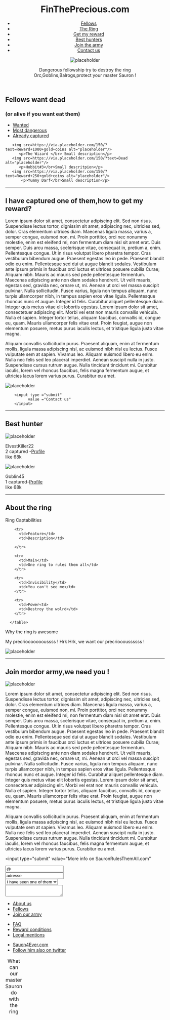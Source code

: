 <!DOCTYPE html>
<head>
  <meta charset="UTF-8" />
  <title>FindThePrecious</title>
  <link rel="stylesheet" href="styles/index.processed.css">
  <link href ="https://placeholder.com/">
  
</head>
 
<body>
   <header>
     <h1>FinThePrecious.com</h1>
     <nav>
    <ul>
				<li><a href="#Fellows">Fellows</a></li>
				<li><a href="#The Ring">The Ring</a></li>
				<li><a href="#Get my reward">Get my reward</a></li>
				<li><a href="#Best hunter">Best hunters</a></li>
				<li><a href="#Join the army">Join the army</a></li>
				<li><a href="#Contact us">Contact us</a></li>
			</ul>
     <img src=https://via.placeholder.com/140x140?text=140x140 alt="placeholder"/>
          <p>Dangerous fellowship try to destroy the ring</br>Orc,Goblins,Balrogs,protect your master Sauron !</>
  </header>
  
  <section>
    <h2 id="Fellows">Fellows want dead </h2> <h3> (or alive if you want eat them)</h3>
   <ul id="wanted">
				<li><a href="#">Wanted</a></li>
				<li><a href="#">Most dangerous</a></li>
				<li><a href="#">Already captured</a></li>
			</ul>
    
       <img src=https://via.placeholder.com/150/?text=Reward+1000+gold+coins alt="placeholder"/>
          <p>The Wizard </br> Small description</p>
       <img src=https://via.placeholder.com/150/?text=Dead alt="placeholder"/>
          <p>Hobbit#3</br>Small descritpion</p>
       <img src=https://via.placeholder.com/150/?text=Reward+250+gold+coins alt="placeholder"/>
           <p>Yummy Darf</br>Small description</p>
  </section>
  <hr/>
<section>
  <h2 id="Get my reward"> I have captured one of them,how to get my reward? </h2>
  <p> Lorem ipsum dolor sit amet, consectetur adipiscing elit. Sed non risus. Suspendisse lectus tortor, dignissim sit amet, adipiscing nec, ultricies sed, dolor. Cras elementum ultrices diam. Maecenas ligula massa, varius a, semper congue, euismod non, mi. Proin porttitor, orci nec nonummy molestie, enim est eleifend mi, non fermentum diam nisl sit amet erat. Duis semper. Duis arcu massa, scelerisque vitae, consequat in, pretium a, enim. Pellentesque congue. Ut in risus volutpat libero pharetra tempor. Cras vestibulum bibendum augue. Praesent egestas leo in pede. Praesent blandit odio eu enim. Pellentesque sed dui ut augue blandit sodales. Vestibulum ante ipsum primis in faucibus orci luctus et ultrices posuere cubilia Curae; Aliquam nibh. Mauris ac mauris sed pede pellentesque fermentum. Maecenas adipiscing ante non diam sodales hendrerit.
Ut velit mauris, egestas sed, gravida nec, ornare ut, mi. Aenean ut orci vel massa suscipit pulvinar. Nulla sollicitudin. Fusce varius, ligula non tempus aliquam, nunc turpis ullamcorper nibh, in tempus sapien eros vitae ligula. Pellentesque rhoncus nunc et augue. Integer id felis. Curabitur aliquet pellentesque diam. Integer quis metus vitae elit lobortis egestas. Lorem ipsum dolor sit amet, consectetuer adipiscing elit. Morbi vel erat non mauris convallis vehicula. Nulla et sapien. Integer tortor tellus, aliquam faucibus, convallis id, congue eu, quam. Mauris ullamcorper felis vitae erat. Proin feugiat, augue non elementum posuere, metus purus iaculis lectus, et tristique ligula justo vitae magna.

Aliquam convallis sollicitudin purus. Praesent aliquam, enim at fermentum mollis, ligula massa adipiscing nisl, ac euismod nibh nisl eu lectus. Fusce vulputate sem at sapien. Vivamus leo. Aliquam euismod libero eu enim. Nulla nec felis sed leo placerat imperdiet. Aenean suscipit nulla in justo. Suspendisse cursus rutrum augue. Nulla tincidunt tincidunt mi. Curabitur iaculis, lorem vel rhoncus faucibus, felis magna fermentum augue, et ultricies lacus lorem varius purus. Curabitur eu amet.</p>
    
  <img src="https://via.placeholder.com/140" alt="placeholder"/>
  
  
        <input type ="submit"
              value ="Contact us"      
        </input>
  <hr/>
  <section>
    <h2 id="Best hunter">Best hunter</h2>
      <img src="https://via.placeholder.com/70" alt="placeholder"/>
          <p>ElvestKiller22</br>2 captured -<u>Profile</u></br>like 68k</p>
      <img src="https://via.placeholder.com/70" alt="placeholder"/>
          <p> Goblin45</br>1 captured-<u>Profile</u></br>like 68k</p>
</section>

<hr/>

<section>
  <h2 id="The Ring">About the ring</h2>
    <article>
      <p>Ring Captabilities</p>
      <table>
        <caption>What can our master Sauron do with the ring</caption>
        
        <tr>
          <td>Feature</td>
          <td>Description</td>
          
        </tr>
        
        <tr>
          <td>Main</td>
          <td>One ring to rules them all</td>
        </tr>
        
        <tr>
          <td>Invisibility</td>
          <td>You can't see me</td>
        </tr>
        
        <tr>
          <td>Power<td>
          <td>Destroy the wolrd</td>
        </tr>

      </table>
    
  </article>
  
  <article>
    <p> Why the ring is awesome</p>
    <p> My precrioooooooussss ! Hrk Hrk, we want our precrioooussssss !</p>
    <img src=https://via.placeholder.com/110x110 alt="placeholder"/>

  </article>
</section>

<hr/>

<section>
  <h2 id="Join the army">Join mordor army,we need you !</h2>
   <img src=https://via.placeholder.com/140x140 alt="placeholder"/>
  <p>Lorem ipsum dolor sit amet, consectetur adipiscing elit. Sed non risus. Suspendisse lectus tortor, dignissim sit amet, adipiscing nec, ultricies sed, dolor. Cras elementum ultrices diam. Maecenas ligula massa, varius a, semper congue, euismod non, mi. Proin porttitor, orci nec nonummy molestie, enim est eleifend mi, non fermentum diam nisl sit amet erat. Duis semper. Duis arcu massa, scelerisque vitae, consequat in, pretium a, enim. Pellentesque congue. Ut in risus volutpat libero pharetra tempor. Cras vestibulum bibendum augue. Praesent egestas leo in pede. Praesent blandit odio eu enim. Pellentesque sed dui ut augue blandit sodales. Vestibulum ante ipsum primis in faucibus orci luctus et ultrices posuere cubilia Curae; Aliquam nibh. Mauris ac mauris sed pede pellentesque fermentum. Maecenas adipiscing ante non diam sodales hendrerit.
Ut velit mauris, egestas sed, gravida nec, ornare ut, mi. Aenean ut orci vel massa suscipit pulvinar. Nulla sollicitudin. Fusce varius, ligula non tempus aliquam, nunc turpis ullamcorper nibh, in tempus sapien eros vitae ligula. Pellentesque rhoncus nunc et augue. Integer id felis. Curabitur aliquet pellentesque diam. Integer quis metus vitae elit lobortis egestas. Lorem ipsum dolor sit amet, consectetuer adipiscing elit. Morbi vel erat non mauris convallis vehicula. Nulla et sapien. Integer tortor tellus, aliquam faucibus, convallis id, congue eu, quam. Mauris ullamcorper felis vitae erat. Proin feugiat, augue non elementum posuere, metus purus iaculis lectus, et tristique ligula justo vitae magna.

Aliquam convallis sollicitudin purus. Praesent aliquam, enim at fermentum mollis, ligula massa adipiscing nisl, ac euismod nibh nisl eu lectus. Fusce vulputate sem at sapien. Vivamus leo. Aliquam euismod libero eu enim. Nulla nec felis sed leo placerat imperdiet. Aenean suscipit nulla in justo. Suspendisse cursus rutrum augue. Nulla tincidunt tincidunt mi. Curabitur iaculis, lorem vel rhoncus faucibus, felis magna fermentum augue, et ultricies lacus lorem varius purus. Curabitur eu amet.
  </p>
  
  <input type="submit"
         value="More info on SauronRulesThemAll.com"
         </input>
</section>
 <form>
		<input type="text" name="@" value="@">
   </br>
		<input type="text" name="adresse" value="adresse">
</br>
		<select>
			<option>I have seen one of them</option>
      <option>.....</option>
      <option>......</option>
		</select>
   </br>
		<textarea></textarea>
	</form>
</section>

<footer>
		<nav>
			<ul>
				<li><a href="#">About us</a></li>
				<li><a href="#Fellows">Fellows</a></li>
				<li><a href="#Join the army">Join our army</a></li>
			</ul>
			<ul>
				<li><a href="#">FAQ</a></li>
				<li><a href="#">Reward conditions</a></li>
				<li><a href="#">Legal mentions</a></li>
			</ul>
			<ul>
				<li><a href="#">Sauon4Ever.com</a></li>
				<li><a href="#">Follow him also on twitter</a></li>
			</ul>
		</nav>
	</footer>
</p>
</section>
  
</body>
</html>
